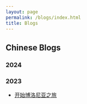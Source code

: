 ```yaml
---
layout: page
permalink: /blogs/index.html
title: Blogs
---
```


## Chinese Blogs

### 2024


### 2023

- [开始博洛尼亚之旅](https://weimouzhu.github.io/blogs/beginbo)



